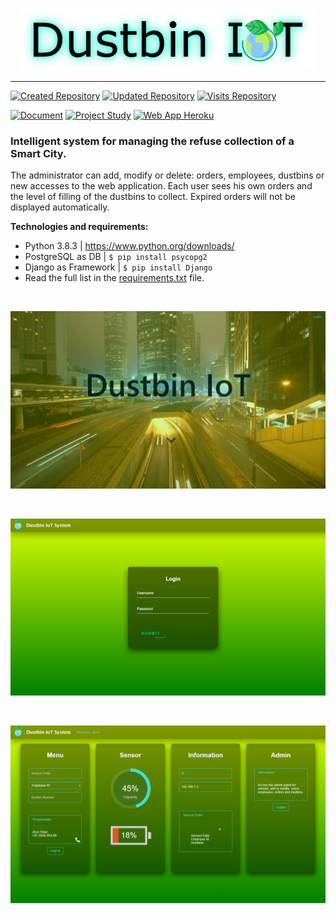 <p align="center">
  <a href="https://github.com/Ariel-MN/IoT">
    <img src="docs/img/DustbinIoT.png">
  </a>
</p>

<hr>

[![Created Repository](https://badges.pufler.dev/created/Ariel-MN/IoT)](https://github.com/Ariel-MN/IoT/)
[![Updated Repository](https://badges.pufler.dev/updated/Ariel-MN/IoT)](https://github.com/Ariel-MN/IoT/)
[![Visits Repository](https://badges.pufler.dev/visits/Ariel-MN/IoT)](https://github.com/Ariel-MN/IoT/)

[![Document](https://img.shields.io/badge/docs-pdf-9cf)](https://montesariel.com/download/en/dustbin-iot-documentation.pdf)
[![Project Study](https://img.shields.io/badge/project-study-informational)](https://montesariel.com/portfolio/project-1)
[![Web App Heroku](https://img.shields.io/badge/web%20app-heroku-blueviolet)](https://dustbin-iot.herokuapp.com/)

### Intelligent system for managing the refuse collection of a Smart City.

The administrator can add, modify or delete: orders, employees, dustbins or new accesses to the web application.
Each user sees his own orders and the level of filling of the dustbins to collect.
Expired orders will not be displayed automatically.


**Technologies and requirements:**

- Python 3.8.3 | https://www.python.org/downloads/
- PostgreSQL as DB | `$ pip install psycopg2`
- Django as Framework | `$ pip install Django`
- Read the full list in the [requirements.txt](https://github.com/Ariel-MN/IoT/blob/master/server/requirements.txt) file.

<br>

![Screenshot](docs/img/Screenshot_1.png)

<br>

![Screenshot](docs/img/Screenshot_2.png)

<br>

![Screenshot](docs/img/Screenshot_3.png)
